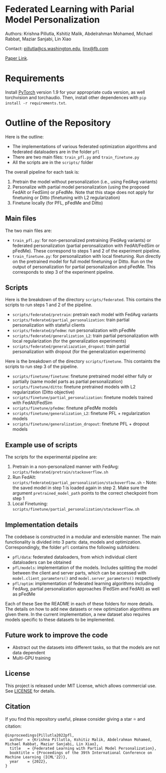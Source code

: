 # Federated Learning with Parial Model Personalization

Authors: Krishna Pillutla, Kshitiz Malik, Abdelrahman Mohamed, Michael Rabbat, Maziar Sanjabi, Lin Xiao

Contact: pillutla@cs.washington.edu, linx@fb.com

[Paper Link](https://arxiv.org/abs/2204.03809).

# Requirements
Install [PyTorch](https://pytorch.org/) version 1.9 for your appropriate cuda version, as well torchvision and torchaudio. 
Then, install other dependences with `pip install -r requirements.txt`.

# Outline of the Repository

Here is the outline:
- The implementations of various federated optimization algorithms and federated dataloaders are in the folder `pfl`
- There are two main files: `train_pfl.py` and `train_finetune.py`
- All the scripts are in the `scripts/` folder

The overall pipeline for each task is:
1. Pretrain the model without personalization (i.e., using FedAvg variants)
2. Personalize with partial model personalization (using the proposed FedAlt or FedSim) or pFedMe. Note that this stage does not apply for finetuning or Ditto (finetuning with L2 regularization)
3. Finetune locally (for PFL, pFedMe and Ditto)

Main files
----------
The two main files are:
- `train_pfl.py`: for non-personalized pretraining (FedAvg variants) or federated personalization (partial peronsalization with FedAlt/FedSim or pFedMe). These correspond to steps 1 and 2 of the experiment pipeline.
- `train_finetune.py`: for personalization with local finetuning. Run directly on the pretrained model for full model finetuning or Ditto. Run on the output of personalization for partial personalization and pFedMe. This corresponds to step 3 of the experiment pipeline.

Scripts
----------
Here is the breakdown of the directory `scripts/federated`. This contains the scripts to run steps 1 and 2 of the pipeline.
- `scripts/federated/pretrain`: pretrain each model with FedAvg variants
- `scripts/federated/partial_personalization`: train partial personalization with stateful clients
- `scripts/federated/pfedme`: run personalization with pFedMe
- `scripts/federated/generalization_L2`: train partial personalization with local regularization (for the generalization experiments)
- `scripts/federated/generaliazation_dropout`: train partial personalization with dropout (for the generalization experiments)

Here is the breakdown of the directory `scripts/finetune`. This containts the scripts to run step 3 of the pipeline.
- `scripts/finetune/finetune`: finetune pretrained model either fully or partially (same model parts as partial personalization)
- `scripts/finetune/ditto`: finetune pretrained models with L2 regularization (Ditto objective)
- `scripts/finetune/partial_personalization`: finetune models trained with FedAlt/FedSim
- `scripts/finetune/pfedme`: finetune pFedMe models
- `scripts/finetune/generalization_L2`: finetune PFL + regularization models
- `scripts/finetune/generalization_dropout`: finetune PFL + dropout models

Example use of scripts
-----------------------
The scripts for the experimental pipeline are:
1. Pretrain in a non-personalized manner with FedAvg: `scripts/federated/pretrain/stackoverflow.sh`
2. Run FedAlt: `scripts/federated/partial_personalization/stackoverflow.sh`
        - Note: the saved model in step 1 is loaded again in step 2. Make sure the argument `pretrained_model_path` points to the correct checkpoint from step 1
3. Local Finetuning: `scripts/finetune/partial_personalization/stackoverflow.sh`

Implementation details
----------------------
The codebase is constructed in a modular and extensible manner. The main functionality is divided into 3 parts: data, models and optimization.
Correspondingly, the folder `pfl` contains the following subfolders:
- `pfl/data`: federated dataloaders, from which individual client dataloaders can be obtained
- `pfl/models`: implementation of the models. Includes splitting the model between the client and server parts, which can be accessed with `model.client_parameters()` and `model.server_parameters()` respectively
- `pfl/optim`: implementation of federated learning algorithms including FedAvg, partial personalization approaches (FedSim and FedAlt) as well as pFedMe

Each of these See the README in each of these folders for more details. The details on how to add new datasets or new optimization algorithms are given there. In the current implementation, a new dataset also requires models specific to these datasets to be implemented.

Future work to improve the code
--------------------------------
- Abstract out the datasets into different tasks, so that the models are not data dependent
- Multi-GPU training

License
-------
This project is released under MIT License, which allows commercial use. See [LICENSE](LICENSE) for details.

Citation
--------
If you find this repository useful, please consider giving a star :star: and citation:

```
@inproceedings{Pillutla2022pfl,
  author  = {Krishna Pillutla, Kshitiz Malik, Abdelrahman Mohamed, Michael Rabbat, Maziar Sanjabi, Lin Xiao},
  title   = {Federated Learning with Partial Model Personalization},
  booktitle = {Proceedings of the 39th International Conference on Machine Learning (ICML'22)},
  year    = {2022},
}
```

